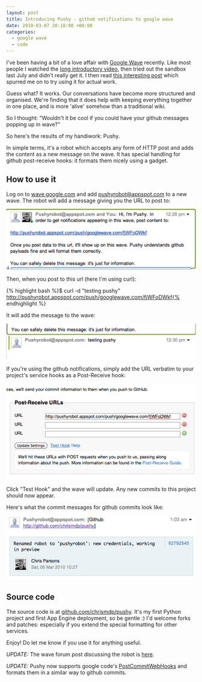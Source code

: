 ```yaml
---
layout: post
title: Introducing Pushy - github notifications to google wave
date: 2010-03-07 20:18:00 +00:00
categories:
  - google wave
  - code
---
```

I've been having a bit of a love affair with [Google Wave](http://wave.google.com) recently. Like most people I watched the [long introductory video](http://wave.google.com/about.html#video), then tried out the sandbox last July and didn't really get it. I then read [this interesting post](http://blog.cubeofm.com/on-how-google-wave-surprisingly-changed-my-li) which spurred me on to try using it for actual work.

Guess what? It works. Our conversations have become more structured and organised. We're finding that it does help with keeping everything together in one place, and is more 'alive' somehow than a traditional wiki. 

So I thought: "Wouldn't it be cool if you could have your github messages popping up in wave?"

So here's the results of my handiwork: Pushy.

In simple terms, it's a robot which accepts any form of HTTP post and adds the content as a new message on the wave. It has special handling for github post-receive hooks: it formats them nicely using a gadget.

## How to use it

Log on to [wave.google.com](http://wave.google.com) and add pushyrobot@appspot.com to a new wave. The robot will add a message giving you the URL to post to:

![Pushy's receive message](/files/pushy-1.png)

Then, when you post to this url (here I'm using curl):

{% highlight bash %}$ curl -d "testing pushy" http://pushyrobot.appspot.com/push/googlewave.com/fjWFoDWkf{% endhighlight %}

It will add the message to the wave:

![The message appears](/files/pushy-3.png)

If you're using the github notifications, simply add the URL verbatim to your project's service hooks as a Post-Receive hook:

![Github service hook configuration page](/files/pushy-4.png)

Click "Test Hook" and the wave will update. Any new commits to this project should now appear.

Here's what the commit messages for github commits look like:

![Github commit message view](/files/pushy-5.png)

## Source code

The source code is at [github.com/chrismdp/pushy](http://github.com/chrismdp/pushy). It's my first Python project and first App Engine deployment, so be gentle :) I'd welcome forks and patches: especially if you extend the special formatting for other services.

Enjoy! Do let me know if you use it for anything useful. 

*UPDATE:* The wave forum post discussing the robot is [here](http://bit.ly/bKCOkV).

*UPDATE:* Pushy now supports google code's [PostCommitWebHooks](http://code.google.com/p/support/wiki/PostCommitWebHooks) and formats them in a similar way to github commits.
